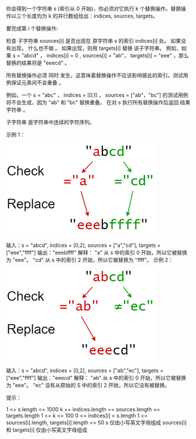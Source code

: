 你会得到一个字符串 s (索引从 0 开始)，你必须对它执行 k 个替换操作。替换操作以三个长度均为 k 的并行数组给出：indices, sources,  targets。

要完成第 i 个替换操作:

检查 子字符串  sources[i] 是否出现在 原字符串 s 的索引 indices[i] 处。
如果没有出现， 什么也不做 。
如果出现，则用 targets[i] 替换 该子字符串。
例如，如果 s = "abcd" ， indices[i] = 0 , sources[i] = "ab"， targets[i] = "eee" ，那么替换的结果将是 "eeecd" 。

所有替换操作必须 同时 发生，这意味着替换操作不应该影响彼此的索引。测试用例保证元素间不会重叠 。

例如，一个 s = "abc" ，  indices = [0,1] ， sources = ["ab"，"bc"] 的测试用例将不会生成，因为 "ab" 和 "bc" 替换重叠。
在对 s 执行所有替换操作后返回 结果字符串 。

子字符串 是字符串中连续的字符序列。



示例 1：

![img.png](img.png)

输入：s = "abcd", indices = [0,2], sources = ["a","cd"], targets = ["eee","ffff"]
输出："eeebffff"
解释：
"a" 从 s 中的索引 0 开始，所以它被替换为 "eee"。
"cd" 从 s 中的索引 2 开始，所以它被替换为 "ffff"。
示例 2：

![img_1.png](img_1.png)

输入：s = "abcd", indices = [0,2], sources = ["ab","ec"], targets = ["eee","ffff"]
输出："eeecd"
解释：
"ab" 从 s 中的索引 0 开始，所以它被替换为 "eee"。
"ec" 没有从原始的 S 中的索引 2 开始，所以它没有被替换。


提示：

1 <= s.length <= 1000
k == indices.length == sources.length == targets.length
1 <= k <= 100
0 <= indices[i] < s.length
1 <= sources[i].length, targets[i].length <= 50
s 仅由小写英文字母组成
sources[i] 和 targets[i] 仅由小写英文字母组成
